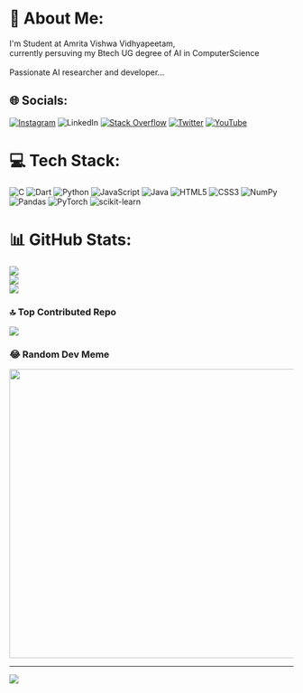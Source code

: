 # 💫 About Me:
I'm Student at Amrita Vishwa Vidhyapeetam, <br>currently persuving my Btech UG degree of AI in ComputerScience<br><br>Passionate AI researcher and developer...


## 🌐 Socials:
[![Instagram](https://img.shields.io/badge/Instagram-%23E4405F.svg?logo=Instagram&logoColor=white)](https://instagram.com/@lokesh_yarramallu) ![LinkedIn](https://img.shields.io/badge/LinkedIn-%230077B5.svg?logo=linkedin&logoColor=white) [![Stack Overflow](https://img.shields.io/badge/-Stackoverflow-FE7A16?logo=stack-overflow&logoColor=white)](https://stackoverflow.com/users/22178013) [![Twitter](https://img.shields.io/badge/Twitter-%231DA1F2.svg?logo=Twitter&logoColor=white)](https://twitter.com/@LOKESH_Y59) [![YouTube](https://img.shields.io/badge/YouTube-%23FF0000.svg?logo=YouTube&logoColor=white)](https://youtube.com/@@lokeshyarramallu5631) 

# 💻 Tech Stack:
![C](https://img.shields.io/badge/c-%2300599C.svg?style=for-the-badge&logo=c&logoColor=white) ![Dart](https://img.shields.io/badge/dart-%230175C2.svg?style=for-the-badge&logo=dart&logoColor=white) ![Python](https://img.shields.io/badge/python-3670A0?style=for-the-badge&logo=python&logoColor=ffdd54) ![JavaScript](https://img.shields.io/badge/javascript-%23323330.svg?style=for-the-badge&logo=javascript&logoColor=%23F7DF1E) ![Java](https://img.shields.io/badge/java-%23ED8B00.svg?style=for-the-badge&logo=java&logoColor=white) ![HTML5](https://img.shields.io/badge/html5-%23E34F26.svg?style=for-the-badge&logo=html5&logoColor=white) ![CSS3](https://img.shields.io/badge/css3-%231572B6.svg?style=for-the-badge&logo=css3&logoColor=white) ![NumPy](https://img.shields.io/badge/numpy-%23013243.svg?style=for-the-badge&logo=numpy&logoColor=white) ![Pandas](https://img.shields.io/badge/pandas-%23150458.svg?style=for-the-badge&logo=pandas&logoColor=white) ![PyTorch](https://img.shields.io/badge/PyTorch-%23EE4C2C.svg?style=for-the-badge&logo=PyTorch&logoColor=white) ![scikit-learn](https://img.shields.io/badge/scikit--learn-%23F7931E.svg?style=for-the-badge&logo=scikit-learn&logoColor=white)
# 📊 GitHub Stats:
![](https://github-readme-stats.vercel.app/api?username=LokeshYarramallu&theme=dark&hide_border=false&include_all_commits=true&count_private=true)<br/>
![](https://github-readme-streak-stats.herokuapp.com/?user=LokeshYarramallu&theme=dark&hide_border=false)<br/>
![](https://github-readme-stats.vercel.app/api/top-langs/?username=LokeshYarramallu&theme=dark&hide_border=false&include_all_commits=true&count_private=true&layout=compact)

### 🔝 Top Contributed Repo
![](https://github-contributor-stats.vercel.app/api?username=LokeshYarramallu&limit=5&theme=dark&combine_all_yearly_contributions=true)

### 😂 Random Dev Meme
<img src="https://rm.up.railway.app/" width="512px"/>

---
[![](https://visitcount.itsvg.in/api?id=LokeshYarramallu&icon=0&color=0)](https://visitcount.itsvg.in)

<!-- Proudly created with GPRM ( https://gprm.itsvg.in ) -->
